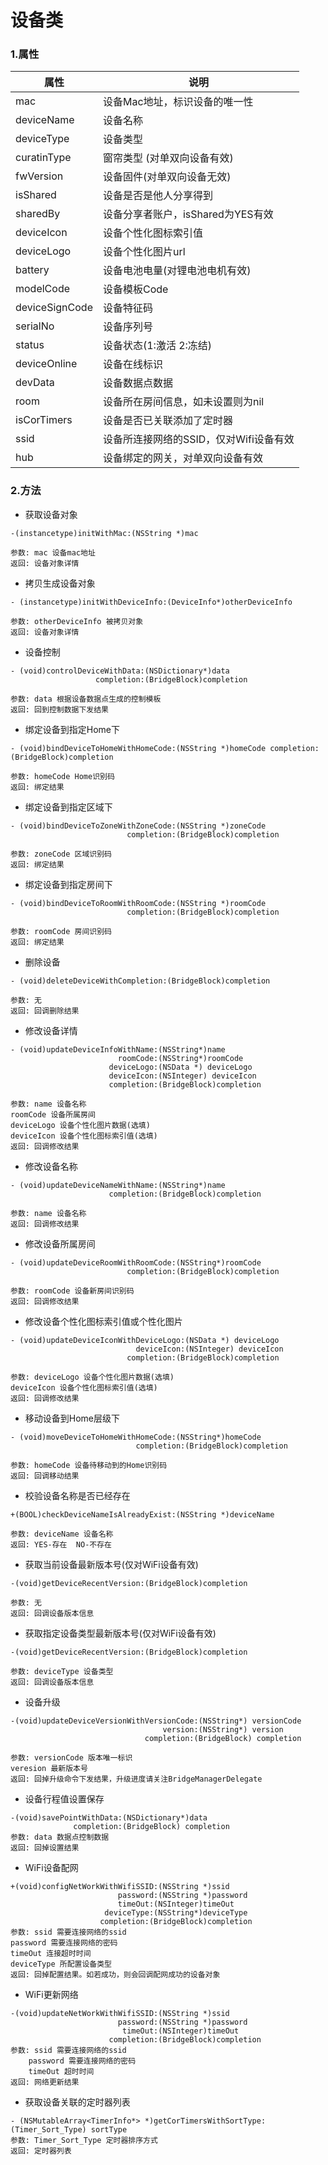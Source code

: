 # 设备类

### 1.属性

| 属性 | 说明 |
| ------ | ------ |
| mac | 设备Mac地址，标识设备的唯一性 |
| deviceName | 设备名称 |
| deviceType | 设备类型 |
| curatinType | 窗帘类型 (对单双向设备有效)|
| fwVersion | 设备固件(对单双向设备无效) |
| isShared | 设备是否是他人分享得到 |
| sharedBy | 设备分享者账户，isShared为YES有效 |
| deviceIcon | 设备个性化图标索引值 |
| deviceLogo | 设备个性化图片url |
| battery | 设备电池电量(对锂电池电机有效) |
| modelCode | 设备模板Code |
| deviceSignCode | 设备特征码 |
| serialNo | 设备序列号 |
| status | 设备状态(1:激活 2:冻结) |
| deviceOnline | 设备在线标识 |
| devData | 设备数据点数据 |
| room | 设备所在房间信息，如未设置则为nil |
| isCorTimers | 设备是否已关联添加了定时器 |
| ssid | 设备所连接网络的SSID，仅对Wifi设备有效 |
| hub | 设备绑定的网关，对单双向设备有效 |


### 2.方法

* 获取设备对象

```
-(instancetype)initWithMac:(NSString *)mac

参数: mac 设备mac地址
返回: 设备对象详情

```

* 拷贝生成设备对象

```
- (instancetype)initWithDeviceInfo:(DeviceInfo*)otherDeviceInfo

参数: otherDeviceInfo 被拷贝对象
返回: 设备对象详情

```

* 设备控制

```
- (void)controlDeviceWithData:(NSDictionary*)data
                   completion:(BridgeBlock)completion

参数: data 根据设备数据点生成的控制模板
返回: 回到控制数据下发结果

```

* 绑定设备到指定Home下

```
- (void)bindDeviceToHomeWithHomeCode:(NSString *)homeCode completion:(BridgeBlock)completion

参数: homeCode Home识别码
返回: 绑定结果

```

* 绑定设备到指定区域下

```
- (void)bindDeviceToZoneWithZoneCode:(NSString *)zoneCode
                          completion:(BridgeBlock)completion

参数: zoneCode 区域识别码
返回: 绑定结果

```

* 绑定设备到指定房间下

```
- (void)bindDeviceToRoomWithRoomCode:(NSString *)roomCode
                          completion:(BridgeBlock)completion

参数: roomCode 房间识别码
返回: 绑定结果

```

* 删除设备

```
- (void)deleteDeviceWithCompletion:(BridgeBlock)completion

参数: 无
返回: 回调删除结果

```

* 修改设备详情

```
- (void)updateDeviceInfoWithName:(NSString*)name
                        roomCode:(NSString*)roomCode
                      deviceLogo:(NSData *) deviceLogo
                      deviceIcon:(NSInteger) deviceIcon
                      completion:(BridgeBlock)completion

参数: name 设备名称
roomCode 设备所属房间
deviceLogo 设备个性化图片数据(选填)
deviceIcon 设备个性化图标索引值(选填)
返回: 回调修改结果

```

* 修改设备名称

```
- (void)updateDeviceNameWithName:(NSString*)name
                      completion:(BridgeBlock)completion

参数: name 设备名称
返回: 回调修改结果

```

* 修改设备所属房间

```
- (void)updateDeviceRoomWithRoomCode:(NSString*)roomCode
                          completion:(BridgeBlock)completion

参数: roomCode 设备新房间识别码
返回: 回调修改结果

```

* 修改设备个性化图标索引值或个性化图片

```
- (void)updateDeviceIconWithDeviceLogo:(NSData *) deviceLogo
                            deviceIcon:(NSInteger) deviceIcon
                          completion:(BridgeBlock)completion

参数: deviceLogo 设备个性化图片数据(选填)
deviceIcon 设备个性化图标索引值(选填)
返回: 回调修改结果

```

* 移动设备到Home层级下

```
- (void)moveDeviceToHomeWithHomeCode:(NSString*)homeCode
                            completion:(BridgeBlock)completion

参数: homeCode 设备待移动到的Home识别码
返回: 回调移动结果

```

* 校验设备名称是否已经存在

```
+(BOOL)checkDeviceNameIsAlreadyExist:(NSString *)deviceName

参数: deviceName 设备名称
返回: YES-存在  NO-不存在

```

* 获取当前设备最新版本号(仅对WiFi设备有效)

```
-(void)getDeviceRecentVersion:(BridgeBlock)completion

参数: 无
返回: 回调设备版本信息

```

* 获取指定设备类型最新版本号(仅对WiFi设备有效)

```
-(void)getDeviceRecentVersion:(BridgeBlock)completion

参数: deviceType 设备类型
返回: 回调设备版本信息

```

* 设备升级

```
-(void)updateDeviceVersionWithVersionCode:(NSString*) versionCode
                                  version:(NSString*) version
                              completion:(BridgeBlock) completion

参数: versionCode 版本唯一标识
veresion 最新版本号
返回: 回掉升级命令下发结果，升级进度请关注BridgeManagerDelegate

```

* 设备行程值设置保存

```
-(void)savePointWithData:(NSDictionary*)data
              completion:(BridgeBlock) completion
参数: data 数据点控制数据
返回: 回掉设置结果

```

* WiFi设备配网

```
+(void)configNetWorkWithWifiSSID:(NSString *)ssid
                        password:(NSString *)password
                        timeOut:(NSInteger)timeOut
                     deviceType:(NSString*)deviceType
                    completion:(BridgeBlock)completion
参数: ssid 需要连接网络的ssid
password 需要连接网络的密码
timeOut 连接超时时间
deviceType 所配置设备类型
返回: 回掉配置结果。如若成功，则会回调配网成功的设备对象

```

* WiFi更新网络

```
-(void)updateNetWorkWithWifiSSID:(NSString *)ssid
                        password:(NSString *)password
                         timeOut:(NSInteger)timeOut
                      completion:(BridgeBlock)completion
参数: ssid 需要连接网络的ssid
	password 需要连接网络的密码
	timeOut 超时时间
返回: 网络更新结果

```

* 获取设备关联的定时器列表

```
- (NSMutableArray<TimerInfo*> *)getCorTimersWithSortType:(Timer_Sort_Type) sortType
参数: Timer_Sort_Type 定时器排序方式
返回: 定时器列表

```
